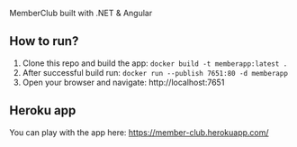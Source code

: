 MemberClub built with .NET & Angular

## How to run?
1. Clone this repo and build the app: `docker build -t memberapp:latest .`
2. After successful build run: `docker run --publish 7651:80 -d memberapp`
3. Open your browser and navigate: http://localhost:7651

## Heroku app
You can play with the app here: https://member-club.herokuapp.com/
